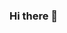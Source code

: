 ### Hi there 👋

<!--
**nnamdichimezie/nnamdichimezie** is a ✨ _special_ ✨ repository because its `README.md` (this file) appears on your GitHub profile.

Here are some ideas to get you started:

- 🔭 I’m currently working on analysing and classifying images of Vehicles
- 🌱 I’m currently learning Artificial Intelligence and Data Science
- 👯 I’m looking to collaborate on data science and machine learning projects
- 🤔 I’m looking for help with improving my current skills in programming
- 💬 Ask me anything about my story in data science
- 📫 How to reach me: https://www.linkedin.com/in/nnamdichimezie/
- 😄 Pronouns: He/Him/His
- ⚡ Fun fact: I dont like python (snakes) 
-->
